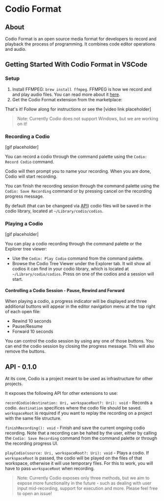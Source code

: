 # Codio Format

## About
Codio Format is an open source media format for developers to record and playback the process of programming. It combines code editor operations and audio.

## Getting Started With Codio Format in VSCode

### Setup

1) Install FFMPEG: `brew install ffmpeg`.
    FFMPEG is how we record and and play audio files. You can read more about it [here](https://www.ffmpeg.org/).
2) Get the Codio Format extension from the marketplace:

That's it! Follow along for instructions or see the [video link placeholder]
>Note: Currently Codio does not support Windows, but we are working on it!
### Recording a Codio
[gif placeholder]

You can record a codio through the command palette using the `Codio: Record Codio` command.

Codio will then prompt you to name your recording. When you are done, Codio will start recording.

You can finish the recording session through the command palette using the `Codio: Save Recording` command or by pressing cancel on the recording progress message.

By default (that can be changeed via [API](#api)) codio files will be saved in the codio library, located at `~/Library/codio/codios`.

### Playing a Codio
[gif placeholder]

You can play a codio recording through the command palette or the Explorer tree viewer:
-  Use the `Codio: Play Codio` command from the command palette.
-  Browse the Codio Tree Viewer under the Explorer tab. It will show all codios it can find in your codio library, which is located at `~/Library/codio/codios`. Press on one of the codios and a session will start.


#### Controlling a Codio Session - Pause, Rewind and Forward
When playing a codio, a progress indicator will be displayed and three additional buttons will appear in the editor navigation menu at the top right of each open file:
* Rewind 10 seconds
* Pause/Resume
* Forward 10 seconds

You can control the codio session by using any one of those buttons. You can end the codio session by closing the progress message. This will also remove the buttons.

## API - 0.1.0

At its core, Codio is a project meant to be used as infrastructure for other projects.

It exposes the following API for other extensions to use:

`recordCodio(destination: Uri, workspaceRoot?: Uri): void` - Records a codio. `destination` specifices where the codio file should be saved. `workspaceRoot` is required if you want to replay the recording on a project with the same file structure.

`finishRecording(): void` - Finish and save the current ongoing codio recording. Note that a recording can be halted by the user, either by calling the `Codio: Save Recording` command from the command palette or through the recording progress UI.

`playCodio(source: Uri, workspaceRoot?: Uri): void` - Plays a codio. If `workspaceRoot` is passed, the codio will be played on the files of that workspace, otherwise it will use temporary files. For this to work, you will have to pass `workspaceRoot` when recording.

> Note: Currently Codio exposes only three methods, but we aim to expose more functionality in the future - such as dealing with user input mid-recording, support for execution and more. Please feel free to open an issue!
